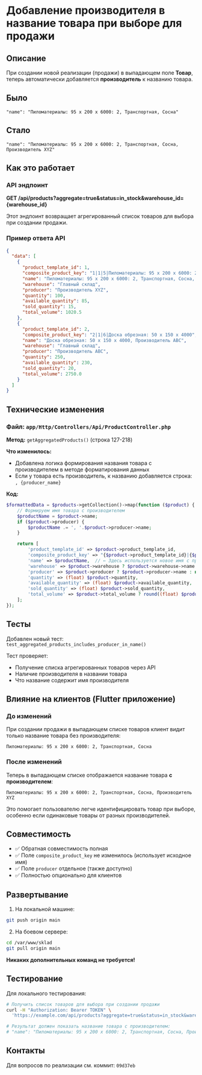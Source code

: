 # Добавление производителя в название товара при выборе для продажи

## Описание

При создании новой реализации (продажи) в выпадающем поле **Товар**, теперь автоматически добавляется **производитель** к названию товара.

## Было
```
"name": "Пиломатериалы: 95 x 200 x 6000: 2, Транспортная, Сосна"
```

## Стало
```
"name": "Пиломатериалы: 95 x 200 x 6000: 2, Транспортная, Сосна, Производитель XYZ"
```

## Как это работает

### API эндпоинт
**GET /api/products?aggregate=true&status=in_stock&warehouse_id={warehouse_id}**

Этот эндпоинт возвращает агрегированный список товаров для выбора при создании продажи.

### Пример ответа API

```json
{
  "data": [
    {
      "product_template_id": 1,
      "composite_product_key": "1|1|5|Пиломатериалы: 95 x 200 x 6000: 2, Транспортная, Сосна",
      "name": "Пиломатериалы: 95 x 200 x 6000: 2, Транспортная, Сосна, Производитель XYZ",
      "warehouse": "Главный склад",
      "producer": "Производитель XYZ",
      "quantity": 100,
      "available_quantity": 85,
      "sold_quantity": 15,
      "total_volume": 1020.5
    },
    {
      "product_template_id": 2,
      "composite_product_key": "2|1|6|Доска обрезная: 50 x 150 x 4000",
      "name": "Доска обрезная: 50 x 150 x 4000, Производитель ABC",
      "warehouse": "Главный склад",
      "producer": "Производитель ABC",
      "quantity": 250,
      "available_quantity": 230,
      "sold_quantity": 20,
      "total_volume": 2750.0
    }
  ]
}
```

## Технические изменения

### Файл: `app/Http/Controllers/Api/ProductController.php`

**Метод:** `getAggregatedProducts()` (строка 127-218)

**Что изменилось:**
- Добавлена логика формирования названия товара с производителем в методе форматирования данных
- Если у товара есть производитель, к названию добавляется строка: `, {producer_name}`

**Код:**
```php
$formattedData = $products->getCollection()->map(function ($product) {
    // Формируем имя товара с производителем
    $productName = $product->name;
    if ($product->producer) {
        $productName .= ', '.$product->producer->name;
    }

    return [
        'product_template_id' => $product->product_template_id,
        'composite_product_key' => "{$product->product_template_id}|{$product->warehouse_id}|{$product->producer_id}|{$product->name}",
        'name' => $productName,  // ← Здесь используется новое имя с производителем
        'warehouse' => $product->warehouse ? $product->warehouse->name : null,
        'producer' => $product->producer ? $product->producer->name : null,
        'quantity' => (float) $product->quantity,
        'available_quantity' => (float) $product->available_quantity,
        'sold_quantity' => (float) $product->sold_quantity,
        'total_volume' => $product->total_volume ? round((float) $product->total_volume, 3) : 0,
    ];
});
```

## Тесты

Добавлен новый тест: `test_aggregated_products_includes_producer_in_name()`

Тест проверяет:
- Получение списка агрегированных товаров через API
- Наличие производителя в названии товара
- Что название содержит имя производителя

## Влияние на клиентов (Flutter приложение)

### До изменений
При создании продажи в выпадающем списке товаров клиент видит только название товара без производителя:
```
Пиломатериалы: 95 x 200 x 6000: 2, Транспортная, Сосна
```

### После изменений
Теперь в выпадающем списке отображается название товара **с производителем**:
```
Пиломатериалы: 95 x 200 x 6000: 2, Транспортная, Сосна, Производитель XYZ
```

Это помогает пользователю легче идентифицировать товар при выборе, особенно если одинаковые товары от разных производителей.

## Совместимость

- ✅ Обратная совместимость полная
- ✅ Поле `composite_product_key` не изменилось (использует исходное имя)
- ✅ Поле `producer` отдельное (также доступно)
- ✅ Полностью опционально для клиентов

## Развертывание

1. На локальной машине:
```bash
git push origin main
```

2. На боевом сервере:
```bash
cd /var/www/sklad
git pull origin main
```

**Никаких дополнительных команд не требуется!**

## Тестирование

Для локального тестирования:

```bash
# Получить список товаров для выбора при создании продажи
curl -H "Authorization: Bearer TOKEN" \
  'https://example.com/api/products?aggregate=true&status=in_stock&warehouse_id=1' | jq '.data[0]'

# Результат должен показать название товара с производителем:
# "name": "Пиломатериалы: 95 x 200 x 6000: 2, Транспортная, Сосна, Производитель XYZ"
```

## Контакты

Для вопросов по реализации см. коммит: `09d37eb`
